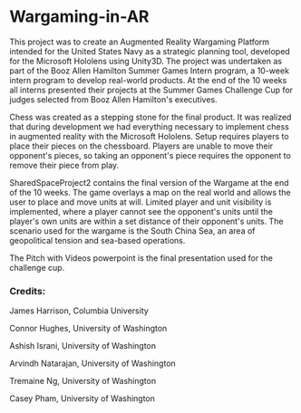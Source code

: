 # Wargaming-in-AR

This project was to create an Augmented Reality Wargaming Platform intended for the United States Navy as a strategic planning tool, developed for the Microsoft Hololens using Unity3D. The project was undertaken as part of the Booz Allen Hamilton Summer Games Intern program, a 10-week intern program to develop real-world products. At the end of the 10 weeks all interns presented their projects at the Summer Games Challenge Cup for judges selected from Booz Allen Hamilton's executives.

Chess was created as a stepping stone for the final product. It was realized that during development we had everything necessary to implement chess in augmented reality with the Microsoft Hololens. Setup requires players to place their pieces on the chessboard. Players are unable to move their opponent's pieces, so taking an opponent's piece requires the opponent to remove their piece from play.

SharedSpaceProject2 contains the final version of the Wargame at the end of the 10 weeks. The game overlays a map on the real world and allows the user to place and move units at will. Limited player and unit visibility is implemented, where a player cannot see the opponent's units until the player's own units are within a set distance of their opponent's units. The scenario used for the wargame is the South China Sea, an area of geopolitical tension and sea-based operations.

The Pitch with Videos powerpoint is the final presentation used for the challenge cup.

### Credits:

James Harrison, Columbia University

Connor Hughes, University of Washington

Ashish Israni, University of Washington

Arvindh Natarajan, University of Washington

Tremaine Ng, University of Washington

Casey Pham, University of Washington
